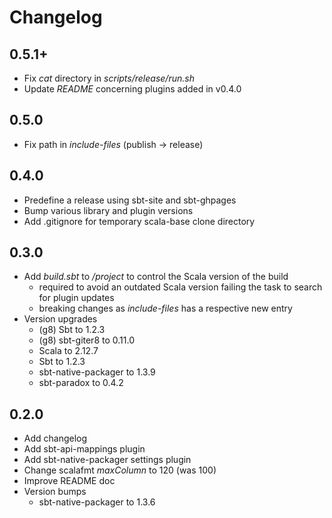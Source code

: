 # Changelog

## 0.5.1+
* Fix _cat_ directory in _scripts/release/run.sh_
* Update _README_ concerning plugins added in v0.4.0 

## 0.5.0
* Fix path in _include-files_ (publish -> release)

## 0.4.0
* Predefine a release using sbt-site and sbt-ghpages
* Bump various library and plugin versions
* Add .gitignore for temporary scala-base clone directory

## 0.3.0
* Add _build.sbt_ to _/project_ to control the Scala version of the build
    * required to avoid an outdated Scala version failing the task to search for plugin updates
    * breaking changes as _include-files_ has a respective new entry
* Version upgrades
    * (g8) Sbt to 1.2.3
    * (g8) sbt-giter8 to 0.11.0
    * Scala to 2.12.7
    * Sbt to 1.2.3
    * sbt-native-packager to 1.3.9
    * sbt-paradox to 0.4.2


## 0.2.0
* Add changelog
* Add sbt-api-mappings plugin
* Add sbt-native-packager settings plugin
* Change scalafmt _maxColumn_ to 120 (was 100)
* Improve README doc
* Version bumps
  * sbt-native-packager to 1.3.6
